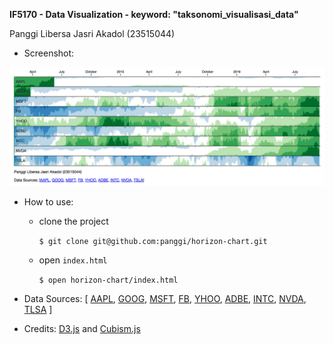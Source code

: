 **IF5170 - Data Visualization - keyword: "taksonomi_visualisasi_data"**

Panggi Libersa Jasri Akadol (23515044)

* Screenshot:

![Horizon Chart Screenshot](https://github.com/panggi/horizon-chart/raw/master/images/scrshot.png)

* How to use:
  * clone the project 
  
    `$ git clone git@github.com:panggi/horizon-chart.git`

  * open `index.html`
  
    `$ open horizon-chart/index.html`

* Data Sources: [ [AAPL](http://chart.finance.yahoo.com/table.csv?s=AAPL&a=0&b=1&c=2014&d=8&e=18&f=2016&g=d&ignore=.csv),
    [GOOG](http://chart.finance.yahoo.com/table.csv?s=GOOG&a=0&b=1&c=2014&d=8&e=18&f=2016&g=d&ignore=.csv),
    [MSFT](http://chart.finance.yahoo.com/table.csv?s=MSFT&a=0&b=1&c=2014&d=8&e=18&f=2016&g=d&ignore=.csv),
    [FB](http://chart.finance.yahoo.com/table.csv?s=FB&a=0&b=1&c=2014&d=8&e=18&f=2016&g=d&ignore=.csv),
    [YHOO](http://chart.finance.yahoo.com/table.csv?s=YHOO&a=0&b=1&c=2014&d=8&e=18&f=2016&g=d&ignore=.csv),
    [ADBE](http://chart.finance.yahoo.com/table.csv?s=ADBE&a=0&b=1&c=2014&d=8&e=18&f=2016&g=d&ignore=.csv),
    [INTC](http://chart.finance.yahoo.com/table.csv?s=INTC&a=0&b=1&c=2014&d=8&e=18&f=2016&g=d&ignore=.csv),
    [NVDA](http://chart.finance.yahoo.com/table.csv?s=NVDA&a=0&b=1&c=2014&d=8&e=18&f=2016&g=d&ignore=.csv),
    [TLSA](http://chart.finance.yahoo.com/table.csv?s=TSLA&a=0&b=1&c=2014&d=8&e=18&f=2016&g=d&ignore=.csv) ]

* Credits: [D3.js](https://d3js.org/) and [Cubism.js](http://square.github.io/cubism/)
